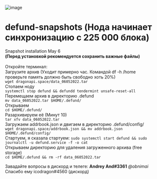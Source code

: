 ![image](https://user-images.githubusercontent.com/104348282/166724700-f34d905c-2b94-49ff-a09d-5942958aecc7.png)
# defund-snapshots (Нода начинает синхронизацию с 225 000 блока)
Snapshot installation May 6</br> 
**(Перед установкой рекомендуется сохранить важные файлы)**
</br>
</br>
Откройте терминал:</br>
Загрузите архив (Уходит примерно час. Командой df -h /home проверьте память должно быть свободно хоть 20%)</br>
`wget dragonapi.space/data_06052022.tar`</br>
Стопаем ноду</br>
`systemctl stop defund && defundd tendermint unsafe-reset-all`</br>
Перемещаем архив в директорию .defund</br>
`mv data_06052022.tar $HOME/.defund/`</br>
Открываем</br>
`cd $HOME/.defund/`</br>
Разархивируем её (Минут 10)</br>
`tar xfv data_06052022.tar`</br>
Загружаем addrbook.json и двигаем в директорию .defund/config/</br>
`wget dragonapi.space/addrbook.json && mv addrbook.json $HOME/.defund/config/`</br>
Стартуем, я сказала стартуем:
`sudo systemctl start defund && sudo journalctl -u defund.service -f -o cat`</br>
Открываем директорию для удаления загруженного архива (free storage)</br>
`cd $HOME/.defund && rm -rf data_06052022.tar`</br>

Завадайте вопросы в дискорд и телеге: **Аndrey And#3361** *@obnimai*
Спасибо ему icodragon#4560 (дискорд) 
